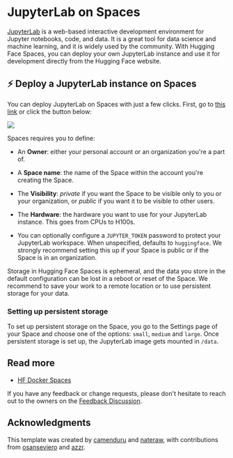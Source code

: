 # JupyterLab on Spaces

[JupyterLab](https://jupyter.org/) is a web-based interactive development environment for Jupyter notebooks, code, and data. It is a great tool for data science and machine learning, and it is widely used by the community. With Hugging Face Spaces, you can deploy your own JupyterLab instance and use it for development directly from the Hugging Face website.

## ⚡️ Deploy a JupyterLab instance on Spaces

You can deploy JupyterLab on Spaces with just a few clicks. First, go to [this link](https://huggingface.co/new-space?template=SpacesExamples/jupyterlab) or click the button below:

<a  href="https://huggingface.co/new-space?template=SpacesExamples/jupyterlab">
  <img src="https://huggingface.co/datasets/huggingface/badges/resolve/main/deploy-to-spaces-lg.svg" />
</a>

Spaces requires you to define:

* An **Owner**: either your personal account or an organization you're a
  part of. 

* A **Space name**: the name of the Space within the account
  you're creating the Space.

* The **Visibility**: _private_ if you want the
  Space to be visible only to you or your organization, or _public_ if you want
  it to be visible to other users. 

* The **Hardware**: the hardware you want to use for your JupyterLab instance. This goes from CPUs to H100s.

* You can optionally configure a `JUPYTER_TOKEN` password to protect your JupyterLab workspace. When unspecified, defaults to `huggingface`. We strongly recommend setting this up if your Space is public or if the Space is in an organization.

<Tip warning={true}}>

Storage in Hugging Face Spaces is ephemeral, and the data you store in the default configuration can be lost in a reboot or reset of the Space. We recommend to save your work to a remote location or to use persistent storage for your data.

</Tip>

### Setting up persistent storage

To set up persistent storage on the Space, you go to the Settings page of your Space and choose one of the options: `small`, `medium` and `large`. Once persistent storage is set up, the JupyterLab image gets mounted in `/data`.


## Read more

- [HF Docker Spaces](https://huggingface.co/docs/hub/spaces-sdks-docker)

If you have any feedback or change requests, please don't hesitate to reach out to the owners on the [Feedback Discussion](https://huggingface.co/spaces/SpacesExamples/jupyterlab/discussions/3).

## Acknowledgments

This template was created by [camenduru](https://twitter.com/camenduru) and [nateraw](https://huggingface.co/nateraw), with contributions from [osanseviero](https://huggingface.co/osanseviero) and [azzr](https://huggingface.co/azzr).
